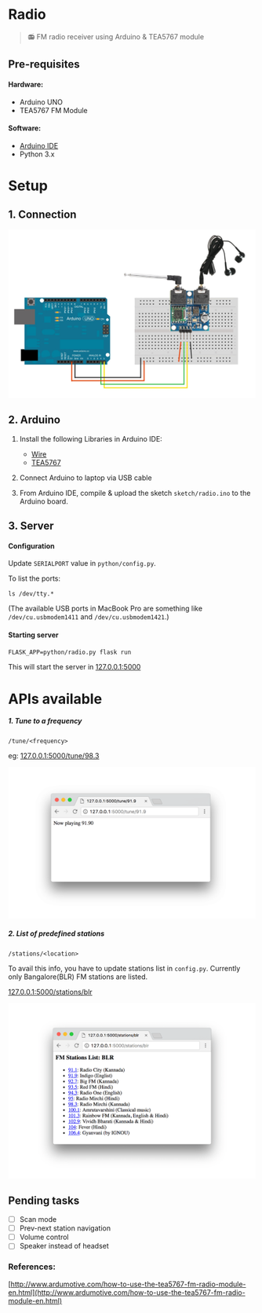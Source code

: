 # Radio
> 📻 FM radio receiver using Arduino & TEA5767 module

## Pre-requisites

#### Hardware:
- Arduino UNO
- TEA5767 FM Module

#### Software:
- [Arduino IDE](https://www.arduino.cc/en/Main/Software)
- Python 3.x

# Setup

## 1. Connection
![Connection Diagram](./images/radio_connection_diagram.jpg)


## 2. Arduino
1. Install the following Libraries in Arduino IDE:
	- [Wire](https://www.arduino.cc/en/Reference/Wire)
	- [TEA5767](https://github.com/andykarpov/TEA5767)

2. Connect Arduino to laptop via USB cable
3. From Arduino IDE, compile & upload the sketch `sketch/radio.ino` to the Arduino board. 


## 3. Server 

#### Configuration
Update `SERIALPORT` value in `python/config.py`. 

To list the ports:
```
ls /dev/tty.*
```
(The available USB ports in MacBook Pro are something like `/dev/cu.usbmodem1411` and `/dev/cu.usbmodem1421`.)


#### Starting server
```
FLASK_APP=python/radio.py flask run
```
This will start the server in [127.0.0.1:5000](http://127.0.0.1:5000)

# APIs available

##### 1. Tune to a frequency
```
/tune/<frequency>
```
eg: [127.0.0.1:5000/tune/98.3](http://127.0.0.1:5000/tune/98.3)

![/tune/<frequency>](./images/screenshot_tune.png)

##### 2. List of predefined stations
```
/stations/<location>
```
To avail this info, you have to update stations list in `config.py`. Currently only Bangalore(BLR) FM stations are listed.

[127.0.0.1:5000/stations/blr](http://127.0.0.1:5000/stations/blr)

![/stations/<location>](./images/screenshot_stations.png)

## Pending tasks
- [ ] Scan mode
- [ ] Prev-next station navigation
- [ ] Volume control
- [ ] Speaker instead of headset

### References:
[http://www.ardumotive.com/how-to-use-the-tea5767-fm-radio-module-en.html](http://www.ardumotive.com/how-to-use-the-tea5767-fm-radio-module-en.html)
